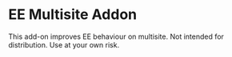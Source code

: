 EE Multisite Addon
=========

This add-on improves EE behaviour on multisite. Not intended for distribution. Use at your own risk.

